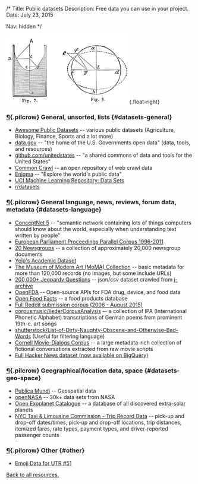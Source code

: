 /*
Title: Public datasets
Description: Free data you can use in your project.
Date: July 23, 2015

Nav: hidden
*/

![Hydraulics diagrams](/content/images/illustrations/hydraulics-diagrams.jpg){.float-right}

### [¶](#datasets-general){.pilcrow} General, unsorted, lists {#datasets-general}

- [Awesome Public Datasets](https://github.com/caesar0301/awesome-public-datasets) -- various public datasets (Agriculture, Biology, Finance, Sports and a lot more)
- [data.gov](http://www.data.gov/) -- "the home of the U.S. Governments open data" (data, tools, and resources)
- [github.com/unitedstates](https://github.com/unitedstates) -- "a shared commons of data and tools for the United States"
- [Common Crawl](http://commoncrawl.org/) -- an open repository of web crawl data
- [Enigma](http://enigma.io/) -- "Explore the world's public data"
- [UCI Machine Learning Repository: Data Sets](https://archive.ics.uci.edu/ml/datasets.html)
- [r/datasets](https://www.reddit.com/r/datasets/)


### [¶](#datasets-language){.pilcrow} General language, news, reviews, forum data, metadata {#datasets-language}

- [ConceptNet 5](http://conceptnet5.media.mit.edu/) -- "semantic network containing lots of things computers should know about the world, especially when understanding text written by people"
- [European Parliament Proceedings Parallel Corpus 1996-2011](http://www.statmt.org/europarl/)
- [20 Newsgroups](http://qwone.com/~jason/20Newsgroups/) -- a collection of approximately 20,000 newsgroup documents
- [Yelp's Academic Dataset](https://www.yelp.com/academic_dataset)
- [The Museum of Modern Art (MoMA) Collection](https://github.com/MuseumofModernArt/collection) -- basic metadata for more than 120,000 records (no images, but some include URLs)
- [200,000+ Jeopardy Questions](https://www.reddit.com/r/datasets/comments/1uyd0t/200000_jeopardy_questions_in_a_json_file) -- json/csv dataset crawled from [j-archive](http://www.j-archive.com)
- [OpenFDA](https://open.fda.gov/) -- Open-source APIs for FDA drug, device, and food data
- [Open Food Facts](http://world.openfoodfacts.org/) -- a food products database
- [Full Reddit submission corpus (2006 - August 2015)](https://www.reddit.com/r/datasets/comments/3mg812/full_reddit_submission_corpus_now_available_2006/)
- [corpusmusic/liederCorpusAnalysis](https://github.com/corpusmusic/liederCorpusAnalysis) -- a collection of IPA (International Phonetic Alphabet) transcriptions of German poems from prominent 19th-c. art songs
- [shutterstock/List-of-Dirty-Naughty-Obscene-and-Otherwise-Bad-Words](https://github.com/shutterstock/List-of-Dirty-Naughty-Obscene-and-Otherwise-Bad-Words) (Useful for filtering language)
- [Cornell Movie-Dialogs Corpus](http://www.cs.cornell.edu/~cristian/Cornell_Movie-Dialogs_Corpus.html) -- a large metadata-rich collection of fictional conversations extracted from raw movie scripts
- [Full Hacker News dataset (now available on BigQuery)](https://news.ycombinator.com/item?id=10440502)

### [¶](#datasets-geo-space){.pilcrow} Geographical/location data, space {#datasets-geo-space}
- [Publica Mundi](http://www.publicamundi.eu/) -- Geospatial data
- [openNASA](https://open.nasa.gov/) -- 30k+ data sets from NASA
- [Open Exoplanet Catalogue](https://github.com/OpenExoplanetCatalogue/open_exoplanet_catalogue) -- a database of all discovered extra-solar planets
- [NYC Taxi & Limousine Commission - Trip Record Data](http://www.nyc.gov/html/tlc/html/about/trip_record_data.shtml) -- 
pick-up and drop-off dates/times, pick-up and drop-off locations, trip distances, itemized fares, rate types, payment types, and driver-reported passenger counts


### [¶](#other){.pilcrow} Other {#other}

- [Emoji Data for UTR #51](http://www.unicode.org/Public/emoji/1.0/emoji-data.txt)

[Back to all resources.](/resources)